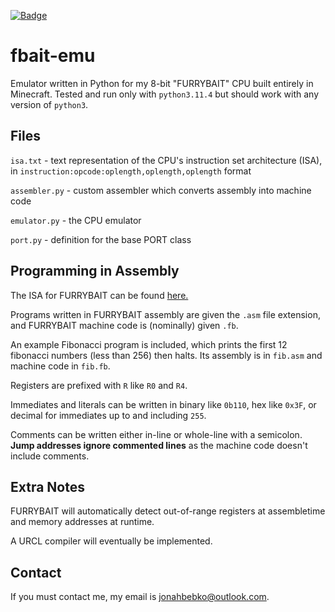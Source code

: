 [![Badge](https://img.shields.io/badge/link-996.icu-%23FF4D5B.svg?style=flat-square)](https://996.icu/#/en_US)

# fbait-emu
Emulator written in Python for my 8-bit "FURRYBAIT" CPU built entirely in Minecraft.
Tested and run only with `python3.11.4` but should work with any version of `python3`.

## Files
`isa.txt` - text representation of the CPU's instruction set architecture (ISA), in `instruction:opcode:oplength,oplength,oplength` format

`assembler.py` - custom assembler which converts assembly into machine code

`emulator.py` - the CPU emulator

`port.py` - definition for the base PORT class

## Programming in Assembly

The ISA for FURRYBAIT can be found [here.](https://docs.google.com/spreadsheets/d/1BiFGfeyPMsWl56HnLYbaD-BoIZvfuITvZX8m75RIMmI/edit?usp=sharing)

Programs written in FURRYBAIT assembly are given the `.asm` file extension, and FURRYBAIT machine code is (nominally) given `.fb`.

An example Fibonacci program is included, which prints the first 12 fibonacci numbers (less than 256) then halts.
Its assembly is in `fib.asm` and machine code in `fib.fb`.

Registers are prefixed with `R` like `R0` and `R4`.

Immediates and literals can be written in binary like `0b110`, hex like `0x3F`, or decimal for immediates up to and including `255`.

Comments can be written either in-line or whole-line with a semicolon. **Jump addresses ignore commented lines** as the machine code doesn't include comments.

## Extra Notes

FURRYBAIT will automatically detect out-of-range registers at assembletime and memory addresses at runtime.

A URCL compiler will eventually be implemented.

## Contact

If you must contact me, my email is jonahbebko@outlook.com.
